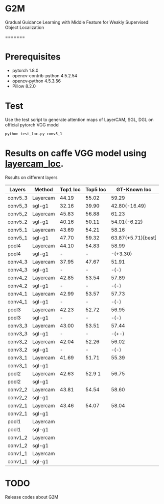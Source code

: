 # G2M
Gradual Guidance Learning with Middle Feature for Weakly Supervised Object Localization

=======

# Prerequisites 
- pytorch                   1.8.0
- opencv-contrib-python     4.5.2.54 
- opencv-python             4.5.3.56 
- Pillow                    8.2.0

# Test
Use the test script to generate attention maps of LayerCAM, SGL, DGL on official pytorch VGG model

```
python test_loc.py conv5_1
```
# Results on caffe VGG model using [layercam_loc](https://github.com/PengtaoJiang/layercam_loc).


Rssults on different layers

| Layers   | Method     | Top1 loc | Top5 loc | GT-Known loc        |
| -------- | --------   | ----     | ----     | ----                |
|conv5_3   | Layercam   |44.19     |55.02     |59.29                |
|conv5_3   | sgl-g1     |32.16     |39.90     |42.80(-16.49)        |
|conv5_2   | Layercam   |45.83     |56.88     |61.23                |
|conv5_2   | sgl-g1     |40.16     |50.11     |54.01(-6.22)         |
|conv5_1   | Layercam   |43.69     |54.21     |58.16                |
|conv5_1   | sgl-g1     |47.70     |59.32     |63.87(+5.71)[best]   |
|pool4     | Layercam   |44.10     |54.83     |58.99                |
|pool4     | sgl-g1     |-     |-     |-(+3.30)         |
|conv4_3   | Layercam   |37.95     |47.67     |51.91                |
|conv4_3   | sgl-g1     |-     |-     |-(-)        |
|conv4_2   | Layercam   |42.85     |53.54     |57.89                |
|conv4_2   | sgl-g1     |-     |-     |-(-)         |
|conv4_1   | Layercam   |42.99     |53.57     |57.73                |
|conv4_1   | sgl-g1     |-     |-     |-(-)         |
|pool3     | Layercam   |42.23     |52.72     |56.95                |
|pool3     | sgl-g1     |-     |-     |-(-)         |
|conv3_3   | Layercam   |43.00     |53.51     |57.44                |
|conv3_3   | sgl-g1     |-     |-     |-(+-)         |
|conv3_2   | Layercam   |42.04     |52.26     |56.02                |
|conv3_2   | sgl-g1     |-     |-     |-(-)         |
|conv3_1   | Layercam   |41.69     |51.71     |55.39                |
|conv3_1   | sgl-g1     |          |          |                     |
|pool2     | Layercam   |42.63     |52.9     1|56.75                |
|pool2     | sgl-g1     |          |          |                     |
|conv2_2   | Layercam   |43.81     |54.54     |58.60                |
|conv2_2   | sgl-g1     |          |          |                     |
|conv2_1   | Layercam   |43.46     |54.07     |58.04                |
|conv2_1   | sgl-g1     |          |          |                     |
|pool1     | Layercam   |          |          |                     |
|pool1     | sgl-g1     |          |          |                     |
|conv1_2   | Layercam   |          |          |                     |
|conv1_2   | sgl-g1     |          |          |                     |
|conv1_1   | Layercam   |          |          |                     |
|conv1_1   | sgl-g1     |          |          |                     |

# TODO

Release codes about G2M

